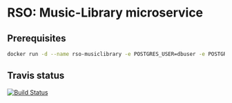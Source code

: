 # RSO: Music-Library microservice

## Prerequisites

```bash
docker run -d --name rso-musiclibrary -e POSTGRES_USER=dbuser -e POSTGRES_PASSWORD=postgres -e POSTGRES_DB=musiclibrary -p 5432:5432 postgres:10.5
```
## Travis status
[![Build Status](https://travis-ci.org/MusicStreamingNS/rso-musiclibrary.svg?branch=master)](https://travis-ci.org/MusicStreamingNS/rso-musiclibrary)